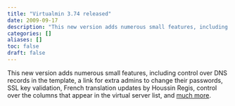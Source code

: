 ```yaml
---
title: "Virtualmin 3.74 released"
date: 2009-09-17
description: "This new version adds numerous small features, including control over DNS records in the..."
categories: []
aliases: []
toc: false
draft: false
---
```

This new version adds numerous small features, including control over DNS records in the template, a link for extra admins to change their passwords, SSL key validation, French translation updates by Houssin Regis, control over the columns that appear in the virtual server list, and [much more][1].

  [1]: vchanges-3.74.gpl.html

